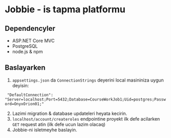 # Jobbie - is tapma platformu

## Dependencyler
 - ASP.NET Core MVC
 - PostgreSQL
 - node.js & npm 

## Baslayarken 

1. `appsettings.json` da  `ConnectionStrings` deyerini local masininiza uygun deyisin: 

`  "DefaultConnection": "Server=localhost;Port=5432;Database=CourseWorkJob1;Uid=postgres;Password=OnyxOrion01;"
`

2. Lazimi migration & database updateleri heyata kecirin.
3. `localhost/account/createroles` endpointine proyekt ilk defe acilarken `GET` request atin (ilk defe ucun lazim olacaq)
4. Jobbie-ni isletmeyhe baslayin.